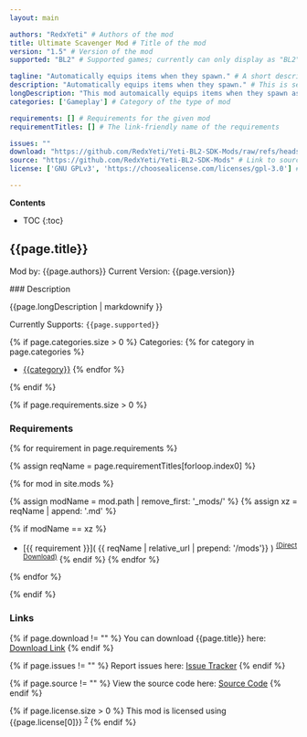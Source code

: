 ```yaml
---
layout: main

authors: "RedxYeti" # Authors of the mod
title: Ultimate Scavenger Mod # Title of the mod
version: "1.5" # Version of the mod
supported: "BL2" # Supported games; currently can only display as "BL2", "BL2 + TPS", or "TPS"

tagline: "Automatically equips items when they spawn." # A short description of the mod itself.
description: "Automatically equips items when they spawn." # This is set in order to keep the SEO proper
longDescription: "This mod automaically equips items when they spawn as long as your character can equip them, showing a message when it's equipped. \nExcluded examples are items higher level than your character or classmods not for your character. \nOptions include: Font Size sliders for the messages, more informative messages and a few gunzerker options. \nIf you plan on playing gunzerker, make sure to check the known issues on github. \nSingle player only. \nNexus Mods: https://www.nexusmods.com/borderlands2/mods/412" # Description of what the mod can do
categories: ['Gameplay'] # Category of the type of mod

requirements: [] # Requirements for the given mod
requirementTitles: [] # The link-friendly name of the requirements

issues: ""
download: "https://github.com/RedxYeti/Yeti-BL2-SDK-Mods/raw/refs/heads/main/UltimateScavengerMod/Ultimate%20Scavenger%20Mod.zip"
source: "https://github.com/RedxYeti/Yeti-BL2-SDK-Mods" # Link to source code
license: ['GNU GPLv3', 'https://choosealicense.com/licenses/gpl-3.0'] # License name, link about the license from https://choosealicense.com/

---
```

**Contents**
* TOC
{:toc}

## {{page.title}}

Mod by: {{page.authors}}
Current Version: {{page.version}}

<p></p>
### Description

{{page.longDescription | markdownify }}

Currently Supports: `{{page.supported}}`

{% if page.categories.size > 0 %}
Categories:
{% for category in page.categories %}
  * [{{category}}](/types/{{category}})
{% endfor %}
<p></p>
{% endif %}

{% if page.requirements.size > 0 %}
### Requirements

{% for requirement in page.requirements %}

{% assign reqName = page.requirementTitles[forloop.index0] %}

{% for mod in site.mods %}

{% assign modName = mod.path | remove_first: '_mods/' %}
{% assign xz = reqName | append: '.md' %}

{% if modName == xz %}
* [{{ requirement }}]( {{ reqName | relative_url | prepend: '/mods'}} ) <sup>[(Direct Download)]({{mod.download}})</sup>
{% endif %}
{% endfor %}

{% endfor %}
<p></p>
{% endif %}

### Links

{% if page.download != "" %}
You can download {{page.title}} here: [Download Link]({{page.download}})
{% endif %}

{% if page.issues != "" %}
Report issues here: [Issue Tracker]({{page.issues}})
{% endif %}

{% if page.source != "" %}
View the source code here: [Source Code]({{page.source}})
{% endif %}

{% if page.license.size > 0 %}
This mod is licensed using {{page.license[0]}} <sup>[?]({{page.license[1]}})</sup>
{% endif %}
